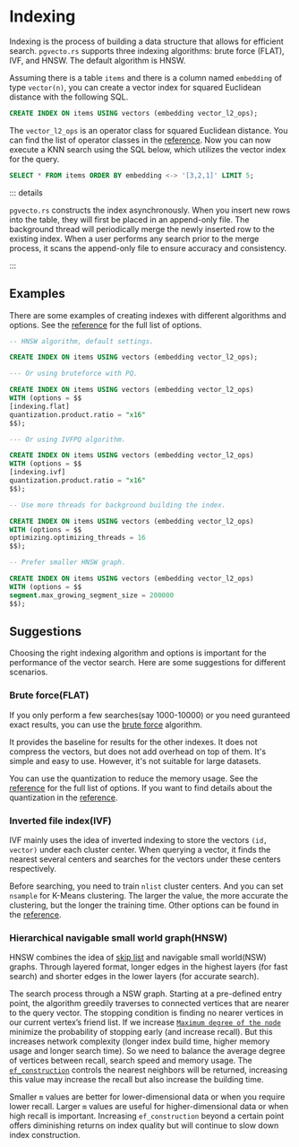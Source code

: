 # Indexing

Indexing is the process of building a data structure that allows for efficient search. `pgvecto.rs` supports three indexing algorithms: brute force (FLAT), IVF, and HNSW. The default algorithm is HNSW.

Assuming there is a table `items` and there is a column named `embedding` of type `vector(n)`, you can create a vector index for squared Euclidean distance with the following SQL.

```sql
CREATE INDEX ON items USING vectors (embedding vector_l2_ops);
```

The `vector_l2_ops` is an operator class for squared Euclidean distance. You can find the list of operator classes in the [reference](/reference/schema.html#list-of-operator-classes). Now you can now execute a KNN search using the SQL below, which utilizes the vector index for the query.

```sql
SELECT * FROM items ORDER BY embedding <-> '[3,2,1]' LIMIT 5;
```

::: details

`pgvecto.rs` constructs the index asynchronously. When you insert new rows into the table, they will first be placed in an append-only file. The background thread will periodically merge the newly inserted row to the existing index. When a user performs any search prior to the merge process, it scans the append-only file to ensure accuracy and consistency.

:::


## Examples

There are some examples of creating indexes with different algorithms and options. See the [reference](/reference/indexing_options.html) for the full list of options.

```sql
-- HNSW algorithm, default settings.

CREATE INDEX ON items USING vectors (embedding vector_l2_ops);

--- Or using bruteforce with PQ.

CREATE INDEX ON items USING vectors (embedding vector_l2_ops)
WITH (options = $$
[indexing.flat]
quantization.product.ratio = "x16"
$$);

--- Or using IVFPQ algorithm.

CREATE INDEX ON items USING vectors (embedding vector_l2_ops)
WITH (options = $$
[indexing.ivf]
quantization.product.ratio = "x16"
$$);

-- Use more threads for background building the index.

CREATE INDEX ON items USING vectors (embedding vector_l2_ops)
WITH (options = $$
optimizing.optimizing_threads = 16
$$);

-- Prefer smaller HNSW graph.

CREATE INDEX ON items USING vectors (embedding vector_l2_ops)
WITH (options = $$
segment.max_growing_segment_size = 200000
$$);
```

## Suggestions

Choosing the right indexing algorithm and options is important for the performance of the vector search. Here are some suggestions for different scenarios.

### Brute force(FLAT)

If you only perform a few searches(say 1000-10000) or you need guranteed exact results, you can use the [brute force](/reference/indexing_options.html#options-for-table-flat) algorithm.

It provides the baseline for results for the other indexes. It does not compress the vectors, but does not add overhead on top of them. It's simple and easy to use. However, it's not suitable for large datasets.

You can use the quantization to reduce the memory usage. See the [reference](/reference/indexing_options.html#options-for-table-quantization) for the full list of options. If you want to find details about the quantization in the [reference](/usage/quantization.html).

### Inverted file index(IVF)

IVF mainly uses the idea of inverted indexing to store the vectors `(id, vector)` under each cluster center. When querying a vector, it finds the nearest several centers and searches for the vectors under these centers respectively. 

Before searching, you need to train `nlist` cluster centers. And you can set `nsample` for K-Means clustering. The larger the value, the more accurate the clustering, but the longer the training time. Other options can be found in the [reference](/reference/indexing_options.html#options-for-table-ivf).

### Hierarchical navigable small world graph(HNSW)

HNSW combines the idea of [skip list](https://brilliant.org/wiki/skip-lists/) and navigable small world(NSW) graphs. Through layered format, longer edges in the highest layers (for fast search) and shorter edges in the lower layers (for accurate search). 

The search process through a NSW graph. Starting at a pre-defined entry point, the algorithm greedily traverses to connected vertices that are nearer to the query vector. The stopping condition is finding no nearer vertices in our current vertex’s friend list. If we increase [`Maximum degree of the node`](/reference/indexing_options.html#options-for-table-hnsw) minimize the probability of stopping early (and increase recall). But this increases network complexity (longer index build time, higher memory usage and longer search time). So we need to balance the average degree of vertices between recall, search speed and memory usage. The [`ef_construction`](/reference/indexing_options.html#options-for-table-hnsw) controls the nearest neighbors will be returned, increasing this value may increase the recall but also increase the building time.

Smaller `m` values are better for lower-dimensional data or when you require lower recall. Larger `m` values are useful for higher-dimensional data or when high recall is important. Increasing `ef_construction` beyond a certain point offers diminishing returns on index quality but will continue to slow down index construction.
